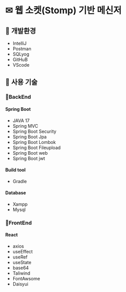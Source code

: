 # ✉ 웹 소켓(Stomp) 기반 메신저
## 📝 개발환경
* IntelliJ
* Postman
* SQLyog
* GitHuB
* VScode
## 📝 사용 기술
### 📌BackEnd
#### Spring Boot
* JAVA 17
* Spring MVC
* Spring Boot Security
* Spring Boot Jpa
* Spring Boot Lombok
* Spring Boot Fileupload
* Spring Boot web
* Spring Boot jwt

#### Build tool
* Gradle

#### Database
* Xampp
* Mysql

### 📌FrontEnd
#### React
* axios
* useEffect
* useRef
* useState
* base64
* Taliwind
* FontAwsome
* Daisyui

